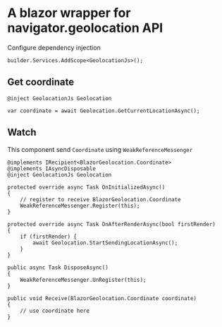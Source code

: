 # A blazor wrapper for navigator.geolocation API

Configure dependency injection
```
builder.Services.AddScope<GeolocationJs>();
```

## Get coordinate
```
@inject GeolocationJs Geolocation

var coordinate = await Geolocation.GetCurrentLocationAsync();
```

## Watch
This component send `Coordinate` using `WeakReferenceMessenger`
```
@implements IRecipient<BlazorGeolocation.Coordinate>
@implements IAsyncDisposable
@inject GeolocationJs Geolocation

protected override async Task OnInitializedAsync() 
{
    // register to receive BlazorGeolocation.Coordinate
    WeakReferenceMessenger.Register(this);
}

protected override async Task OnAfterRenderAsync(bool firstRender) 
{
    if (firstRender) {
        await Geolocation.StartSendingLocationAsync();
    }
}

public async Task DisposeAsync()
{
    WeakReferenceMessenger.UnRegister(this);
}

public void Receive(BlazorGeolocation.Coordinate coordinate)
{
    // use coordinate here
}
```